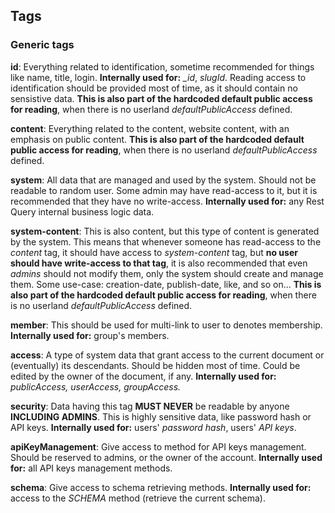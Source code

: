 
## Tags

### Generic tags

**id**:
Everything related to identification, sometime recommended for things like name, title, login.
**Internally used for:** *_id*, *slugId*.
Reading access to identification should be provided most of time, as it should contain no sensistive data.
**This is also part of the hardcoded default public access for reading**, when there is no userland *defaultPublicAccess* defined.

**content**:
Everything related to the content, website content, with an emphasis on public content.
**This is also part of the hardcoded default public access for reading**, when there is no userland *defaultPublicAccess* defined.

**system**:
All data that are managed and used by the system.
Should not be readable to random user.
Some admin may have read-access to it, but it is recommended that they have no write-access.
**Internally used for:** any Rest Query internal business logic data.

**system-content**:
This is also content, but this type of content is generated by the system.
This means that whenever someone has read-access to the *content* tag, it should have access to *system-content* tag,
but **no user should have write-access to that tag**, it is also recommended that even *admins* should not modify them,
only the system should create and manage them.
Some use-case: creation-date, publish-date, like, and so on...
**This is also part of the hardcoded default public access for reading**, when there is no userland *defaultPublicAccess* defined.

**member**:
This should be used for multi-link to user to denotes membership.
**Internally used for:** group's members.

**access**:
A type of system data that grant access to the current document or (eventually) its descendants.
Should be hidden most of time.
Could be edited by the owner of the document, if any.
**Internally used for:** *publicAccess, userAccess, groupAccess.*

**security**:
Data having this tag **MUST NEVER** be readable by anyone **INCLUDING ADMINS**.
This is highly sensitive data, like password hash or API keys.
**Internally used for:** users' *password hash*, users' *API keys*.

**apiKeyManagement**:
Give access to method for API keys management.
Should be reserved to admins, or the owner of the account.
**Internally used for:** all API keys management methods.

**schema**:
Give access to schema retrieving methods.
**Internally used for:** access to the *SCHEMA* method (retrieve the current schema).

